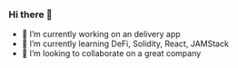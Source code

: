 ### Hi there 👋


- 🔭 I’m currently working on an delivery app
- 🌱 I’m currently learning DeFi, Solidity, React, JAMStack
- 👯 I’m looking to collaborate on a great company


<!--
Here are some ideas to get you started:
-->
